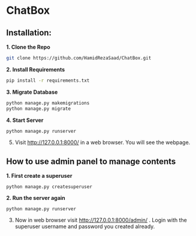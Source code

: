 # ChatBox

## Installation:

**1. Clone the Repo**

```sh
git clone https://github.com/HamidRezaSaad/ChatBox.git
```

**2. Install Requirements**

```sh
pip install -r requirements.txt
```

**3. Migrate Database**

```sh
python manage.py makemigrations
python manage.py migrate
```

**4. Start Server**

```sh
python manage.py runserver
```

5. Visit http://127.0.0.1:8000/ in a web browser. You will see the webpage.

## How to use admin panel to manage contents

**1. First create a superuser**

```shell
python manage.py createsuperuser
```

**2. Run the server again**

```shell
python manage.py runserver
```

3. Now in web browser visit http://127.0.0.1:8000/admin/ . Login with the superuser username and password you created already.
